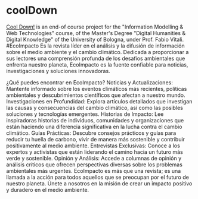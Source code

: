 # coolDown
[Cool Down!](https://bianca-lm.github.io/coolDown/) is an end-of course project for the "Information Modelling & Web Technologies" course, of the Master's Degree "Digital Humanities & Digital Knowledge" of the University of Bologna, under Prof. Fabio Vitali.
#EcoImpacto 
Es la revista líder en el análisis y la difusión de información sobre el medio ambiente y el cambio climático. Dedicada a proporcionar a sus lectores una comprensión profunda de los desafíos ambientales que enfrenta nuestro planeta, EcoImpacto es la fuente confiable para noticias, investigaciones y soluciones innovadoras.

¿Qué puedes encontrar en EcoImpacto?
Noticias y Actualizaciones: Mantente informado sobre los eventos climáticos más recientes, políticas ambientales y descubrimientos científicos que afectan a nuestro mundo.
Investigaciones en Profundidad: Explora artículos detallados que investigan las causas y consecuencias del cambio climático, así como las posibles soluciones y tecnologías emergentes.
Historias de Impacto: Lee inspiradoras historias de individuos, comunidades y organizaciones que están haciendo una diferencia significativa en la lucha contra el cambio climático.
Guías Prácticas: Descubre consejos prácticos y guías para reducir tu huella de carbono, vivir de manera más sostenible y contribuir positivamente al medio ambiente.
Entrevistas Exclusivas: Conoce a los expertos y activistas que están liderando el camino hacia un futuro más verde y sostenible.
Opinión y Análisis: Accede a columnas de opinión y análisis críticos que ofrecen perspectivas diversas sobre los problemas ambientales más urgentes.
EcoImpacto es más que una revista; es una llamada a la acción para todos aquellos que se preocupan por el futuro de nuestro planeta. Únete a nosotros en la misión de crear un impacto positivo y duradero en el medio ambiente.






